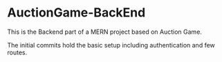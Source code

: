 # AuctionGame-BackEnd
This is the Backend part of a MERN project based on Auction Game. 

The initial commits hold the basic setup including authentication and few routes.
